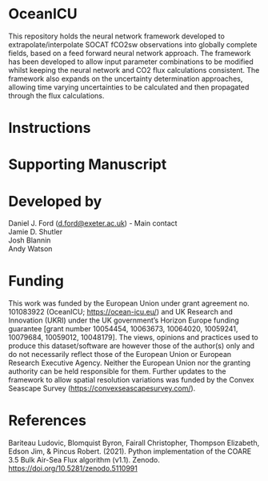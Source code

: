 # OceanICU

This repository holds the neural network framework developed to extrapolate/interpolate SOCAT fCO2sw observations into globally complete fields, based
on a feed forward neural network approach.
The framework has been developed to allow input parameter combinations to be modified whilst keeping the neural network and CO2 flux calculations
consistent. The framework also expands on the uncertainty determination approaches, allowing time varying uncertainties to be calculated and then
propagated through the flux calculations.

# Instructions

# Supporting Manuscript

# Developed by
Daniel J. Ford (d.ford@exeter.ac.uk) - Main contact  
Jamie D. Shutler  
Josh Blannin  
Andy Watson  

# Funding
This work was funded by the European Union under grant agreement no. 101083922 (OceanICU; https://ocean-icu.eu/) and UK Research and Innovation (UKRI) under the UK government’s Horizon Europe funding guarantee [grant number 10054454, 10063673, 10064020, 10059241, 10079684, 10059012, 10048179]. The views, opinions and practices used to produce this dataset/software are however those of the author(s) only and do not necessarily reflect those of the European Union or European Research Executive Agency. Neither the European Union nor the granting authority can be held responsible for them.
Further updates to the framework to allow spatial resolution variations was funded by the Convex Seascape Survey (https://convexseascapesurvey.com/).

# References
Bariteau Ludovic, Blomquist Byron, Fairall Christopher, Thompson Elizabeth, Edson Jim, & Pincus Robert. (2021). Python implementation of the COARE 3.5 Bulk Air-Sea Flux algorithm (v1.1). Zenodo. https://doi.org/10.5281/zenodo.5110991

